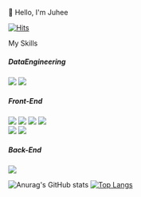 
👋 Hello, I'm Juhee

[![Hits](https://hits.seeyoufarm.com/api/count/incr/badge.svg?url=https%3A%2F%2Fgithub.com%2Fdev-Joy&count_bg=%23BF87E7&title_bg=%23555555&icon=&icon_color=%23E7E7E7&title=hits&edge_flat=false)](https://hits.seeyoufarm.com)

My Skills  
##### DataEngineering
<img src="https://img.shields.io/badge/Python-3776AB?style=flat-square&logo=Python&logoColor=white"/> <img src="https://img.shields.io/badge/Apache Spark-E25A1C?style=flat-square&logo=Apache Spark&logoColor=white"/>
##### Front-End
<img src="https://img.shields.io/badge/HTML5-E34F26?style=flat-square&logo=HTML5&logoColor=white"/> <img src="https://img.shields.io/badge/CSS3-1572B6?style=flat-square&logo=CSS3&logoColor=white"/> <img src="https://img.shields.io/badge/JavaScript-F7DF1E?style=flat-square&logo=JavaScript&logoColor=white"/> <img src="https://img.shields.io/badge/TypeScript-3178C6?style=flat-square&logo=TypeScript&logoColor=white"/>  
<img src="https://img.shields.io/badge/React-61DAFB?style=flat-square&logo=React&logoColor=white"/> <img src="https://img.shields.io/badge/next.js-000000?style=flat-square&logo=Next.js&logoColor=white"/>
##### Back-End
<img src="https://img.shields.io/badge/Node.js-339933?style=flat-square&logo=Node.js&logoColor=white"/>

![Anurag's GitHub stats](https://github-readme-stats.vercel.app/api?username=dev-Joy&show_icons=true&theme=radical)
[![Top Langs](https://github-readme-stats.vercel.app/api/top-langs/?username=dev-Joy&layout=compact)](https://github.com/anuraghazra/github-readme-stats)

